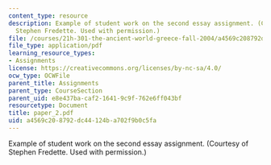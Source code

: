 ```yaml
---
content_type: resource
description: Example of student work on the second essay assignment. (Courtesy of
  Stephen Fredette. Used with permission.)
file: /courses/21h-301-the-ancient-world-greece-fall-2004/a4569c208792dc44124ba702f9b0c5fa_paper_2.pdf
file_type: application/pdf
learning_resource_types:
- Assignments
license: https://creativecommons.org/licenses/by-nc-sa/4.0/
ocw_type: OCWFile
parent_title: Assignments
parent_type: CourseSection
parent_uid: e8e437ba-caf2-1641-9c9f-762e6ff043bf
resourcetype: Document
title: paper_2.pdf
uid: a4569c20-8792-dc44-124b-a702f9b0c5fa
---
```

Example of student work on the second essay assignment. (Courtesy of Stephen Fredette. Used with permission.)